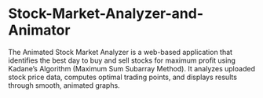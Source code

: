 # Stock-Market-Analyzer-and-Animator
The Animated Stock Market Analyzer is a web-based application that identifies the best day to buy and sell stocks for maximum profit using Kadane’s Algorithm (Maximum Sum Subarray Method).  It analyzes uploaded stock price data, computes optimal trading points, and displays results through smooth, animated graphs.
